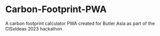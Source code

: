 # Carbon-Footprint-PWA
A carbon footprint calculator PWA created for Butler Asia as part of the CISxIdeas 2023 hackathon
